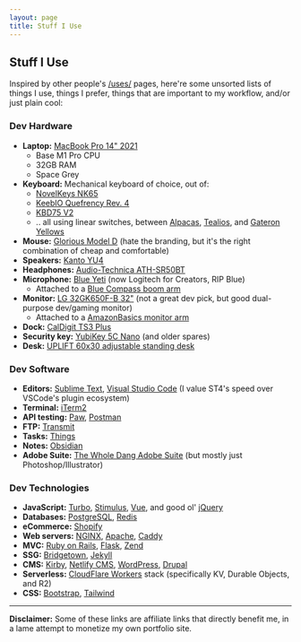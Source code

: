 ```yaml
---
layout: page
title: Stuff I Use
---
```


## Stuff I Use

Inspired by other people's [/uses/](https://uses.tech/) pages, here're some unsorted lists of things I use, things I prefer, things that are important to my workflow, and/or just plain cool:

### Dev Hardware

* **Laptop:** [MacBook Pro 14" 2021](https://amzn.to/3y1dlPx)
  * Base M1 Pro CPU
  * 32GB RAM
  * Space Grey
* **Keyboard:** Mechanical keyboard of choice, out of:
  * [NovelKeys NK65](https://novelkeys.com/collections/keyboards/products/nk65-v2-aluminum-edition)
  * [KeebIO Quefrency Rev. 4](https://keeb.io/products/quefrency-rev-4-65-split-staggered-keyboard)
  * [KBD75 V2](https://kbdfans.com/collections/kbd75-v2)
  * .. all using linear switches, between [Alpacas](https://www.primekb.com/products/alpaca-linears), [Tealios](https://zealpc.net/products/tealio), and [Gateron Yellows](https://amzn.to/3SJMRtJ)
* **Mouse:** [Glorious Model D](https://amzn.to/3SJKcQL) (hate the branding, but it's the right combination of cheap and comfortable)
* **Speakers:** [Kanto YU4](https://amzn.to/3St6AOq)
* **Headphones:** [Audio-Technica ATH-SR50BT](https://amzn.to/3y7FHaJ)
* **Microphone:** [Blue Yeti](https://amzn.to/3StIYtg) (now Logitech for Creators, RIP Blue)
  * Attached to a [Blue Compass boom arm](https://amzn.to/3CnIHCt)
* **Monitor:** [LG 32GK650F-B 32"](https://amzn.to/3Rt6Mfg) (not a great dev pick, but good dual-purpose dev/gaming monitor)
  * Attached to a [AmazonBasics monitor arm](https://amzn.to/3dRpK1H)
* **Dock:** [CalDigit TS3 Plus](https://amzn.to/3e3jnrU)
* **Security key:** [YubiKey 5C Nano](https://amzn.to/3fvcFvh) (and older spares)
* **Desk:** [UPLIFT 60x30 adjustable standing desk](https://www.upliftdesk.com/uplift-v2-standing-desk-v2-or-v2-commercial/)

### Dev Software
* **Editors:** [Sublime Text](https://www.sublimetext.com/), [Visual Studio Code](https://code.visualstudio.com/) (I value ST4's speed over VSCode's plugin ecosystem)
* **Terminal:** [iTerm2](https://iterm2.com/)
* **API testing:** [Paw](https://paw.cloud/), [Postman](https://www.postman.com/)
* **FTP:** [Transmit](https://panic.com/transmit/)
* **Tasks:** [Things](https://culturedcode.com/things/)
* **Notes:** [Obsidian](https://obsidian.md/)
* **Adobe Suite:** [The Whole Dang Adobe Suite](https://www.adobe.com/creativecloud.html) (but mostly just Photoshop/Illustrator)

### Dev Technologies
* **JavaScript:** [Turbo](https://turbo.hotwired.dev/), [Stimulus](https://stimulus.hotwired.dev/), [Vue](https://vuejs.org/), and good ol' [jQuery](https://jquery.com/)
* **Databases:** [PostgreSQL](https://www.postgresql.org/), [Redis](https://redis.io/)
* **eCommerce:** [Shopify](https://www.shopify.com/)
* **Web servers:** [NGINX](https://www.nginx.com/), [Apache](https://httpd.apache.org/), [Caddy](https://caddyserver.com/)
* **MVC:** [Ruby on Rails](https://rubyonrails.org/), [Flask](https://flask.palletsprojects.com/), [Zend](https://www.zend.com/)
* **SSG:** [Bridgetown](https://www.bridgetownrb.com/), [Jekyll](https://jekyllrb.com/)
* **CMS:** [Kirby](https://getkirby.com/), [Netlify CMS](https://www.netlifycms.org/), [WordPress](https://wordpress.com/), [Drupal](https://www.drupal.org/)
* **Serverless:** [CloudFlare Workers](https://workers.cloudflare.com/) stack (specifically KV, Durable Objects, and R2)
* **CSS:** [Bootstrap](https://getbootstrap.com/), [Tailwind](https://tailwindcss.com/)

---

**Disclaimer:** Some of these links are affiliate links that directly benefit me, in a lame attempt to monetize my own portfolio site.
